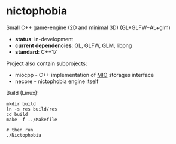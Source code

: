 # nictophobia
Small C++ game-engine (2D and minimal 3D) (GL+GLFW+AL+glm)

- **status**: in-development
- **current dependencies**: GL, GLFW, [GLM](https://github.com/g-truc/glm), libpng
- **standard**: C++17

Project also contain subprojects:
- miocpp - C++ implementation of [MIO](https://github.com/MihailRis/mio-files) storages interface
- necore - nictophobia engine itself

Build (Linux):

```shell
mkdir build
ln -s res build/res
cd build
make -f ../Makefile

# then run
./Nictophobia
```
